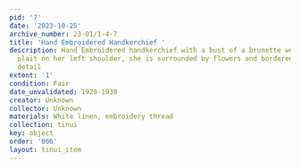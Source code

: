 ```yaml
---
pid: '7'
date: '2023-10-25'
archive_number: 23-01/1-4-7
title: 'Hand Embroidered Handkerchief '
description: Hand Embroidered handkerchief with a bust of a brunette woman with a
  plait on her left shoulder, she is surrounded by flowers and bordered by a eyelet
  detail
extent: '1'
condition: Fair
date_unvalidated: 1920-1930
creator: Unknown
collector: Unknown
materials: White linen, embroidery thread
collection: tinui
key: object
order: '006'
layout: tinui_item
---
```

